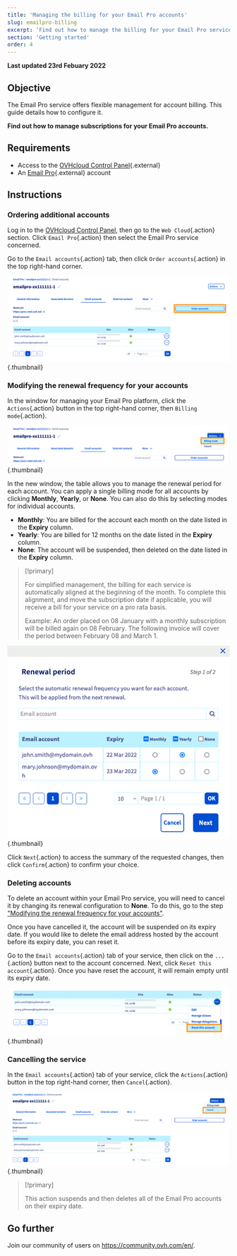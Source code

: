 ```yaml
---
title: 'Managing the billing for your Email Pro accounts'
slug: emailpro-billing
excerpt: 'Find out how to manage the billing for your Email Pro service'
section: 'Getting started'
order: 4
---
```


**Last updated 23rd Febuary 2022**

## Objective

The Email Pro service offers flexible management for account billing. This guide details how to configure it.

**Find out how to manage subscriptions for your Email Pro accounts.**

## Requirements

- Access to the [OVHcloud Control Panel](https://www.ovh.com/auth/?action=gotomanager&from=https://www.ovh.co.uk/&ovhSubsidiary=GB){.external}
- An [Email Pro](https://www.ovhcloud.com/en-gb/emails/email-pro/){.external} account

## Instructions

### Ordering additional accounts

Log in to the [OVHcloud Control Panel](https://www.ovh.com/auth/?action=gotomanager&from=https://www.ovh.co.uk/&ovhSubsidiary=GB), then go to the `Web Cloud`{.action} section. Click `Email Pro`{.action} then select the Email Pro service concerned.

Go to the `Email accounts`{.action} tab, then click `Order accounts`{.action} in the top right-hand corner.

![billing_emailpro](images/billing-emailpro-01.png){.thumbnail}

### Modifying the renewal frequency for your accounts <a name="periodicity"></a>

In the window for managing your Email Pro platform, click the `Actions`{.action} button in the top right-hand corner, then `Billing mode`{.action}.

![billing_emailpro](images/billing-emailpro-02.png){.thumbnail}

In the new window, the table allows you to manage the renewal period for each account. You can apply a single billing mode for all accounts by clicking **Monthly**, **Yearly**, or **None**. You can also do this by selecting modes for individual accounts.

- **Monthly**: You are billed for the account each month on the date listed in the **Expiry** column.
- **Yearly**: You are billed for 12 months on the date listed in the **Expiry** column.
- **None**: The account will be suspended, then deleted on the date listed in the **Expiry** column.

> [!primary]
>
> For simplified management, the billing for each service is automatically aligned at the beginning of the month. To complete this alignment, and move the subscription date if applicable, you will receive a bill for your service on a pro rata basis.
>
>Example: An order placed on 08 January with a monthly subscription will be billed again on 08 February. The following invoice will cover the period between February 08 and March 1.

![billing_emailpro](images/billing-emailpro-03.png){.thumbnail}

Click `Next`{.action} to access the summary of the requested changes, then click `Confirm`{.action} to confirm your choice.

### Deleting accounts

To delete an account within your Email Pro service, you will need to cancel it by changing its renewal configuration to **None**. To do this, go to the step ["Modifying the renewal frequency for your accounts"](#periodicity).

Once you have cancelled it, the account will be suspended on its expiry date. If you would like to delete the email address hosted by the account before its expiry date, you can reset it.

Go to the `Email accounts`{.action} tab of your service, then click on the `...`{.action} button next to the account concerned. Next, click `Reset this account`{.action}. Once you have reset the account, it will remain empty until its expiry date.

![billing_emailpro](images/billing-emailpro-04.png){.thumbnail}

### Cancelling the service

In the `Email accounts`{.action} tab of your service, click the `Actions`{.action} button in the top right-hand corner, then `Cancel`{.action}. 

![billing_emailpro](images/billing-emailpro-05.png){.thumbnail}

> [!primary]
>
> This action suspends and then deletes all of the Email Pro accounts on their expiry date.

## Go further

Join our community of users on <https://community.ovh.com/en/>.
